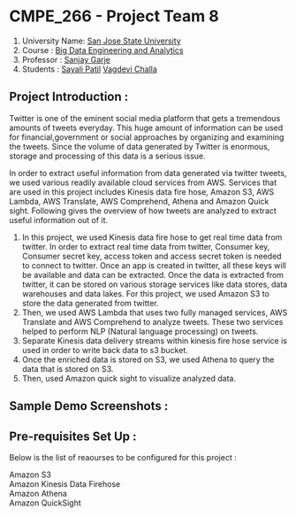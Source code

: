 # CMPE_266 - Project Team 8

1. University Name: [San Jose State University](http://www.sjsu.edu/)
2. Course         : [Big Data Engineering and Analytics](http://info.sjsu.edu/web-dbgen/catalog/courses/CMPE266.html)
3. Professor      : [Sanjay Garje](https://www.linkedin.com/in/sanjaygarje/)
4. Students       : [Sayali Patil](https://www.linkedin.com/in/sayali-patil-7b041078/)
                    [Vagdevi Challa](https://github.com/vagdevichalla)

## Project Introduction :
Twitter is one of the eminent social media platform that gets a tremendous amounts of tweets everyday. This huge amount of information can be used for financial,government or social approaches by organizing and examining the tweets. Since the volume of data generated by Twitter is enormous, storage and processing of this data is a serious issue.

In order to extract useful information from data generated via twitter tweets, we used
various readily available cloud services from AWS. Services that are used in this project includes
Kinesis data fire hose, Amazon S3, AWS Lambda, AWS Translate, AWS Comprehend, Athena
and Amazon Quick sight. Following gives the overview of how tweets are analyzed to extract
useful information out of it.

1) In this project, we used Kinesis data fire hose to get real time data from twitter. In
order to extract real time data from twitter, Consumer key, Consumer secret key, access
token and access secret token is needed to connect to twitter. Once an app is created in
twitter, all these keys will be available and data can be extracted. Once the data is
extracted from twitter, it can be stored on various storage services like data stores, data
warehouses and data lakes. For this project, we used Amazon S3 to store the data generated from twitter.
2) Then, we used AWS Lambda that uses two fully managed services, AWS Translate
and AWS Comprehend to analyze tweets. These two services helped to perform NLP
(Natural language processing) on tweets.
3) Separate Kinesis data delivery streams within kinesis fire hose service is used in order to write back data to s3 bucket.
4) Once the enriched data is stored on S3, we used Athena to query the data that is
stored on S3.
5) Then, used Amazon quick sight to visualize analyzed data.

## Sample Demo Screenshots : 

## Pre-requisites Set Up :

Below is the list of reaourses to be configured  for this project :

  Amazon S3 <br/>
  Amazon Kinesis Data Firehose <br/>
  Amazon Athena <br/>
  Amazon QuickSight <br/>

